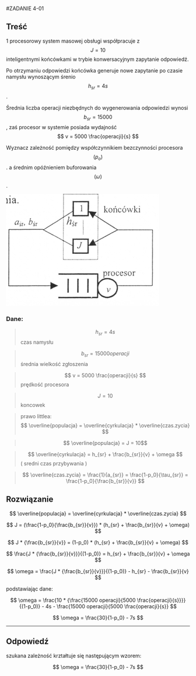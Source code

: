 #ZADANIE 4-01

## Treść

1 procesorowy system masowej obsługi współpracuje z $$ J = 10 $$ inteligentnymi końcówkami w trybie konwersacyjnym zapytanie odpowiedź.
 
Po otrzymaniu odpowiedzi końcówka generuje nowe zapytanie po czasie namysłu wynoszącym śrenio $$ h_{sr} = 4s $$.

Średnia liczba operacji niezbędnych do wygenerowania odpowiedzi wynosi $$ b_{sr} = 15000 $$, zaś procesor w systemie posiada wydajność $$ v = 5000 \frac{operacji}{s} $$

Wyznacz zależność pomiędzy współczynnikiem bezczynności procesora $$ ( p_o ) $$. a średnim opóźnieniem buforowania $$ ( \omega ) $$.

![schemat](schemat-systemu.png "schemat")  

### Dane:

> $$ h_{sr} = 4s $$ czas namysłu
 
> $$ b_{sr} = 15000 operacji  $$ średnia wielkość zgłoszenia
 
> $$ v = 5000 \frac{operacji}{s} $$ prędkość procesora 

> $$ J = 10 $$ koncowek

> prawo littlea: $$ \overline{populacja} = \overline{cyrkulacja} * \overline{czas.zycia} $$

> $$ \overline{populacja} = J = 10$$  

> $$ \overline{cyrkulacja} = h_{sr} + \frac{b_{sr}}{v} + \omega  $$ ( sredni czas przybywania )
 
> $$ \overline{czas.zycia} = \frac{1}{a_{sr}} = \frac{1-p_0}{\tau_{sr}} = \frac{1-p_0}{\frac{b_{sr}}{v}} $$ 

## Rozwiązanie

$$ \overline{populacja} = \overline{cyrkulacja} * \overline{czas.zycia} $$

$$ J =  (\frac{1-p_0}{\frac{b_{sr}}{v}}) * (h_{sr} + \frac{b_{sr}}{v} + \omega) $$

$$ J * {\frac{b_{sr}}{v}} =  (1-p_0) * (h_{sr} + \frac{b_{sr}}{v} + \omega) $$

$$ \frac{J * {\frac{b_{sr}}{v}}}{(1-p_0)} = h_{sr} + \frac{b_{sr}}{v} + \omega $$

$$ \omega = \frac{J * {\frac{b_{sr}}{v}}}{(1-p_0)} - h_{sr} - \frac{b_{sr}}{v} $$

podstawiając dane:

$$ \omega = \frac{10 * {\frac{15000 operacji}{5000 \frac{operacji}{s}}}}{(1-p_0)} -  4s - \frac{15000 operacji}{5000 \frac{operacji}{s}} $$

$$ \omega = \frac{30}{1-p_0} -  7s $$

----
## Odpowiedź

szukana zależność krztałtuje się następującym wzorem:

$$ \omega = \frac{30}{1-p_0} -  7s $$

 




